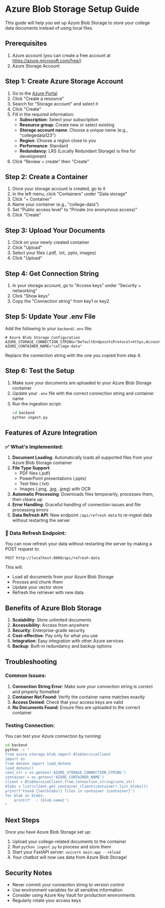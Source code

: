 # Azure Blob Storage Setup Guide

This guide will help you set up Azure Blob Storage to store your college data documents instead of using local files.

## Prerequisites

1. Azure account (you can create a free account at https://azure.microsoft.com/free/)
2. Azure Storage Account

## Step 1: Create Azure Storage Account

1. Go to the [Azure Portal](https://portal.azure.com)
2. Click "Create a resource"
3. Search for "Storage account" and select it
4. Click "Create"
5. Fill in the required information:
   - **Subscription**: Select your subscription
   - **Resource group**: Create new or select existing
   - **Storage account name**: Choose a unique name (e.g., "collegedata123")
   - **Region**: Choose a region close to you
   - **Performance**: Standard
   - **Redundancy**: LRS (Locally Redundant Storage) is fine for development
6. Click "Review + create" then "Create"

## Step 2: Create a Container

1. Once your storage account is created, go to it
2. In the left menu, click "Containers" under "Data storage"
3. Click "+ Container"
4. Name your container (e.g., "college-data")
5. Set "Public access level" to "Private (no anonymous access)"
6. Click "Create"

## Step 3: Upload Your Documents

1. Click on your newly created container
2. Click "Upload"
3. Select your files (.pdf, .txt, .pptx, images)
4. Click "Upload"

## Step 4: Get Connection String

1. In your storage account, go to "Access keys" under "Security + networking"
2. Click "Show keys"
3. Copy the "Connection string" from key1 or key2

## Step 5: Update Your .env File

Add the following to your `backend/.env` file:

```env
# Azure Blob Storage Configuration
AZURE_STORAGE_CONNECTION_STRING="DefaultEndpointsProtocol=https;AccountName=your_account_name;AccountKey=your_account_key;EndpointSuffix=core.windows.net"
AZURE_CONTAINER_NAME="college-data"
```

Replace the connection string with the one you copied from step 4.

## Step 6: Test the Setup

1. Make sure your documents are uploaded to your Azure Blob Storage container
2. Update your `.env` file with the correct connection string and container name
3. Run the ingestion script:
   ```bash
   cd backend
   python ingest.py
   ```

## Features of Azure Integration

### ✅ **What's Implemented:**

1. **Document Loading**: Automatically loads all supported files from your Azure Blob Storage container
2. **File Type Support**:
   - PDF files (.pdf)
   - PowerPoint presentations (.pptx)
   - Text files (.txt)
   - Images (.png, .jpg, .jpeg) with OCR
3. **Automatic Processing**: Downloads files temporarily, processes them, then cleans up
4. **Error Handling**: Graceful handling of connection issues and file processing errors
5. **Data Refresh API**: New endpoint `/api/refresh-data` to re-ingest data without restarting the server

### 🔄 **Data Refresh Endpoint:**

You can now refresh your data without restarting the server by making a POST request to:

```
POST http://localhost:8000/api/refresh-data
```

This will:

- Load all documents from your Azure Blob Storage
- Process and chunk them
- Update your vector store
- Refresh the retriever with new data

## Benefits of Azure Blob Storage

1. **Scalability**: Store unlimited documents
2. **Accessibility**: Access from anywhere
3. **Security**: Enterprise-grade security
4. **Cost-effective**: Pay only for what you use
5. **Integration**: Easy integration with other Azure services
6. **Backup**: Built-in redundancy and backup options

## Troubleshooting

### Common Issues:

1. **Connection String Error**: Make sure your connection string is correct and properly formatted
2. **Container Not Found**: Verify the container name matches exactly
3. **Access Denied**: Check that your access keys are valid
4. **No Documents Found**: Ensure files are uploaded to the correct container

### Testing Connection:

You can test your Azure connection by running:

```bash
cd backend
python -c "
from azure.storage.blob import BlobServiceClient
import os
from dotenv import load_dotenv
load_dotenv()
conn_str = os.getenv('AZURE_STORAGE_CONNECTION_STRING')
container = os.getenv('AZURE_CONTAINER_NAME')
client = BlobServiceClient.from_connection_string(conn_str)
blobs = list(client.get_container_client(container).list_blobs())
print(f'Found {len(blobs)} files in container {container}')
for blob in blobs:
    print(f'  - {blob.name}')
"
```

## Next Steps

Once you have Azure Blob Storage set up:

1. Upload your college-related documents to the container
2. Run `python ingest.py` to process and store them
3. Start your FastAPI server: `uvicorn main:app --reload`
4. Your chatbot will now use data from Azure Blob Storage!

## Security Notes

- Never commit your connection string to version control
- Use environment variables for all sensitive information
- Consider using Azure Key Vault for production environments
- Regularly rotate your access keys
